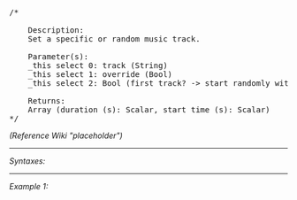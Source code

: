 <pre>/*

	Description:
	Set a specific or random music track.

	Parameter(s):
	_this select 0: track (String)
	_this select 1: override (Bool)
	_this select 2: Bool (first track? -> start randomly within the track)

	Returns:
	Array (duration (s): Scalar, start time (s): Scalar)
*/</pre>

*(Reference Wiki "placeholder")*


---
*Syntaxes:*

<!-- [] call `BIS_fnc_radioSetTrack` -->

---
*Example 1:*

<!-- 
```sqf
[] call BIS_fnc_radioSetTrack;
``` -->